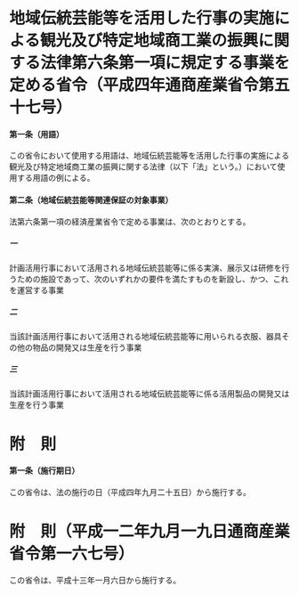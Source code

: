 # 地域伝統芸能等を活用した行事の実施による観光及び特定地域商工業の振興に関する法律第六条第一項に規定する事業を定める省令（平成四年通商産業省令第五十七号）
#### 第一条（用語）
この省令において使用する用語は、地域伝統芸能等を活用した行事の実施による観光及び特定地域商工業の振興に関する法律（以下「法」という。）において使用する用語の例による。
#### 第二条（地域伝統芸能等関連保証の対象事業）
法第六条第一項の経済産業省令で定める事業は、次のとおりとする。
##### 一
計画活用行事において活用される地域伝統芸能等に係る実演、展示又は研修を行うための施設であって、次のいずれかの要件を満たすものを新設し、かつ、これを運営する事業
##### 二
当該計画活用行事において活用される地域伝統芸能等に用いられる衣服、器具その他の物品の開発又は生産を行う事業
##### 三
当該計画活用行事において活用される地域伝統芸能等に係る活用製品の開発又は生産を行う事業
# 附　則
#### 第一条（施行期日）
この省令は、法の施行の日（平成四年九月二十五日）から施行する。
# 附　則（平成一二年九月一九日通商産業省令第一六七号）
この省令は、平成十三年一月六日から施行する。
